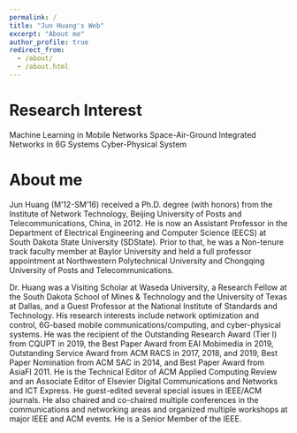 ```yaml
---
permalink: /
title: "Jun Huang's Web"
excerpt: "About me"
author_profile: true
redirect_from: 
  - /about/
  - /about.html
---
```

 

Research Interest
======
Machine Learning in Mobile Networks
Space-Air-Ground Integrated Networks in 6G Systems
Cyber-Physical System

About me
======
Jun Huang (M’12-SM’16) received a Ph.D. degree (with honors) from the Institute of Network Technology, Beijing University of Posts and Telecommunications, China, in 2012. He is now an Assistant Professor in the Department of Electrical Engineering and Computer Science (EECS) at South Dakota State University (SDState). Prior to that, he was a Non-tenure track faculty member at Baylor University and held a full professor appointment at Northwestern Polytechnical University and Chongqing University of Posts and Telecommunications. 

Dr. Huang was a Visiting Scholar at Waseda University, a Research Fellow at the South Dakota School of Mines & Technology and the University of Texas at Dallas, and a Guest Professor at the National Institute of Standards and Technology. His research interests include network optimization and control, 6G-based mobile communications/computing, and cyber-physical systems. He was the recipient of the Outstanding Research Award (Tier I) from CQUPT in 2019, the Best Paper Award from EAI Mobimedia in 2019, Outstanding Service Award from ACM RACS in 2017, 2018, and 2019, Best Paper Nomination from ACM SAC in 2014, and Best Paper Award from AsiaFI 2011. He is the Technical Editor of ACM Applied Computing Review and an Associate Editor of Elsevier Digital Communications and Networks and ICT Express. He guest-edited several special issues in IEEE/ACM journals. He also chaired and co-chaired multiple conferences in the communications and networking areas and organized multiple workshops at major IEEE and ACM events. He is a Senior Member of the IEEE. 

